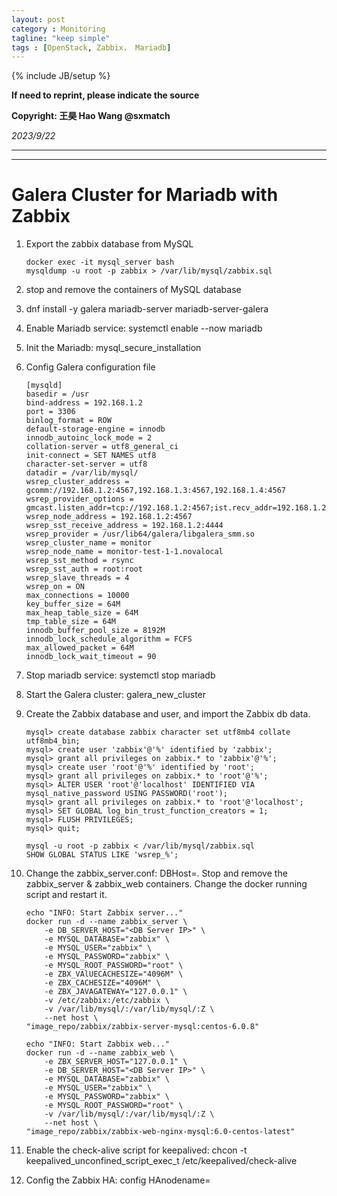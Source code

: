 ```yaml
---
layout: post
category : Monitoring
tagline: "keep simple"
tags : [OpenStack, Zabbix， Mariadb]
---
```

{% include JB/setup %}

**If need to reprint, please indicate the source**

**Copyright: 王昊 Hao Wang @sxmatch**

*2023/9/22*

-------
---

# Galera Cluster for Mariadb with Zabbix

1. Export the zabbix database from MySQL
   
   ```shell
   docker exec -it mysql_server bash
   mysqldump -u root -p zabbix > /var/lib/mysql/zabbix.sql
   ```

2. stop and remove the containers of MySQL database

3. dnf install -y galera mariadb-server mariadb-server-galera

4. Enable Mariadb service: systemctl enable --now mariadb

5. Init the Mariadb: mysql_secure_installation

6. Config Galera configuration file
   
   ```shell
   [mysqld]
   basedir = /usr
   bind-address = 192.168.1.2
   port = 3306
   binlog_format = ROW
   default-storage-engine = innodb
   innodb_autoinc_lock_mode = 2
   collation-server = utf8_general_ci
   init-connect = SET NAMES utf8
   character-set-server = utf8
   datadir = /var/lib/mysql/
   wsrep_cluster_address = gcomm://192.168.1.2:4567,192.168.1.3:4567,192.168.1.4:4567
   wsrep_provider_options = gmcast.listen_addr=tcp://192.168.1.2:4567;ist.recv_addr=192.168.1.2:4568;
   wsrep_node_address = 192.168.1.2:4567
   wsrep_sst_receive_address = 192.168.1.2:4444
   wsrep_provider = /usr/lib64/galera/libgalera_smm.so
   wsrep_cluster_name = monitor
   wsrep_node_name = monitor-test-1-1.novalocal
   wsrep_sst_method = rsync
   wsrep_sst_auth = root:root
   wsrep_slave_threads = 4
   wsrep_on = ON
   max_connections = 10000
   key_buffer_size = 64M
   max_heap_table_size = 64M
   tmp_table_size = 64M
   innodb_buffer_pool_size = 8192M
   innodb_lock_schedule_algorithm = FCFS
   max_allowed_packet = 64M
   innodb_lock_wait_timeout = 90
   ```

7. Stop mariadb service: systemctl stop mariadb

8. Start the Galera cluster: galera_new_cluster

9. Create the Zabbix database and user, and import the Zabbix db data.
   
   ```shell
   mysql> create database zabbix character set utf8mb4 collate utf8mb4_bin;
   mysql> create user 'zabbix'@'%' identified by 'zabbix';
   mysql> grant all privileges on zabbix.* to 'zabbix'@'%';
   mysql> create user 'root'@'%' identified by 'root';
   mysql> grant all privileges on zabbix.* to 'root'@'%';
   mysql> ALTER USER 'root'@'localhost' IDENTIFIED VIA mysql_native_password USING PASSWORD('root');
   mysql> grant all privileges on zabbix.* to 'root'@'localhost';
   mysql> SET GLOBAL log_bin_trust_function_creators = 1;
   mysql> FLUSH PRIVILEGES;
   mysql> quit;
   
   mysql -u root -p zabbix < /var/lib/mysql/zabbix.sql
   SHOW GLOBAL STATUS LIKE 'wsrep_%';
   ```

10. Change the zabbix_server.conf: DBHost=<DB Server IP>. Stop and remove the zabbix_server & zabbix_web containers. Change the docker running script and restart it.
    
    ```shell
    echo "INFO: Start Zabbix server..."
    docker run -d --name zabbix_server \
        -e DB_SERVER_HOST="<DB Server IP>" \
        -e MYSQL_DATABASE="zabbix" \
        -e MYSQL_USER="zabbix" \
        -e MYSQL_PASSWORD="zabbix" \
        -e MYSQL_ROOT_PASSWORD="root" \
        -e ZBX_VAlUECACHESIZE="4096M" \
        -e ZBX_CACHESIZE="4096M" \
        -e ZBX_JAVAGATEWAY="127.0.0.1" \
        -v /etc/zabbix:/etc/zabbix \
        -v /var/lib/mysql/:/var/lib/mysql/:Z \
        --net host \
    "image_repo/zabbix/zabbix-server-mysql:centos-6.0.8"
    
    echo "INFO: Start Zabbix web..."
    docker run -d --name zabbix_web \
        -e ZBX_SERVER_HOST="127.0.0.1" \
        -e DB_SERVER_HOST="<DB Server IP>" \
        -e MYSQL_DATABASE="zabbix" \
        -e MYSQL_USER="zabbix" \
        -e MYSQL_PASSWORD="zabbix" \
        -e MYSQL_ROOT_PASSWORD="root" \
        -v /var/lib/mysql/:/var/lib/mysql/:Z \
        --net host \
    "image_repo/zabbix/zabbix-web-nginx-mysql:6.0-centos-latest"
    ```

11. Enable the check-alive script for keepalived: chcon -t keepalived_unconfined_script_exec_t /etc/keepalived/check-alive

12. Config the Zabbix HA: config HAnodename=<hostname>
